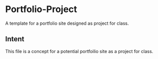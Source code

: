 # Portfolio-Project
A template for a portfolio site designed as project for class.

  ## Intent
  This file is a concept for a potential portfoilio site as a project for class.
